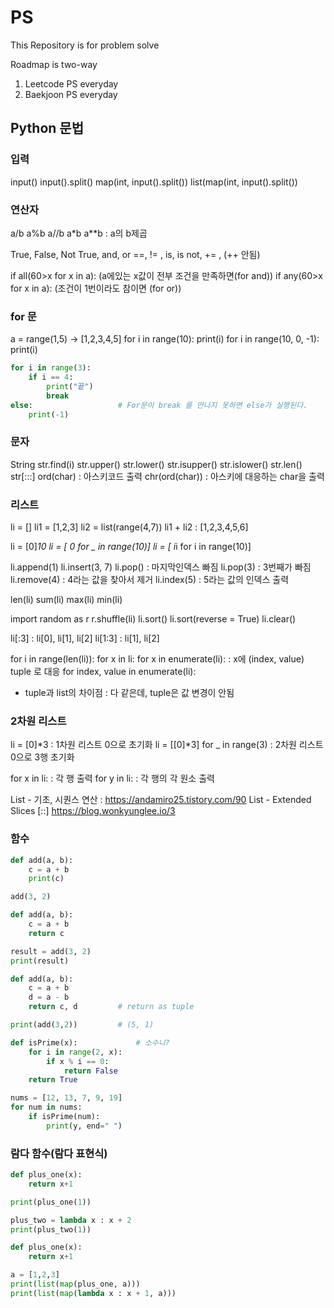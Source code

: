 # PS

This Repository is for problem solve

Roadmap is two-way

1. Leetcode PS everyday
2. Baekjoon PS everyday

## Python 문법

### 입력

input()
input().split()
map(int, input().split())
list(map(int, input().split())

### 연산자

a/b
a%b
a//b
a\*b
a\*\*b : a의 b제곱

True, False, Not True, and, or
==, != , is, is not, += , (++ 안됨)

if all(60>x for x in a): (a에있는 x값이 전부 조건을 만족하면(for and))
if any(60>x for x in a): (조건이 1번이라도 참이면 (for or))

### for 문

a = range(1,5) -> [1,2,3,4,5]
for i in range(10): print(i)
for i in range(10, 0, -1): print(i)

```py
for i in range(3):
    if i == 4:
        print("끝")
        break
else:                   # For문이 break 를 만나지 못하면 else가 실행된다.
    print(-1)
```

### 문자

String
str.find(i)
str.upper()
str.lower()
str.isupper()
str.islower()
str.len()
str[:::]
ord(char) : 아스키코드 출력
chr(ord(char)) : 아스키에 대응하는 char을 출력

### 리스트

li = []
li1 = [1,2,3]
li2 = list(range(4,7))
li1 + li2 : [1,2,3,4,5,6]

li = [0]*10
li = [ 0 for _ in range(10)]
li = [ i*i for i in range(10)]

li.append(1)
li.insert(3, 7)
li.pop() : 마지막인덱스 빠짐
li.pop(3) : 3번째가 빠짐
li.remove(4) : 4라는 값을 찾아서 제거
li.index(5) : 5라는 값의 인덱스 출력

len(li)
sum(li)
max(li)
min(li)

import random as r
r.shuffle(li)
li.sort()
li.sort(reverse = True)
li.clear()

li[:3] : li[0], li[1], li[2]
li[1:3] : li[1], li[2]

for i in range(len(li)):
for x in li:
for x in enumerate(li): : x에 (index, value) tuple 로 대응
for index, value in enumerate(li):

- tuple과 list의 차이점 : 다 같은데, tuple은 값 변경이 안됨

### 2차원 리스트

li = [0]\*3 : 1차원 리스트 0으로 초기화
li = [[0]\*3] for \_ in range(3) : 2차원 리스트 0으로 3행 초기화

for x in li: : 각 행 출력
for y in li: : 각 행의 각 원소 출력

List - 기초, 시퀀스 연산 : https://andamiro25.tistory.com/90
List - Extended Slices [::] https://blog.wonkyunglee.io/3

### 함수

```python
def add(a, b):
    c = a + b
    print(c)

add(3, 2)
```

```py
def add(a, b):
    c = a + b
    return c

result = add(3, 2)
print(result)
```

```py
def add(a, b):
    c = a + b
    d = a - b
    return c, d         # return as tuple

print(add(3,2))         # (5, 1)
```

```py
def isPrime(x):             # 소수니?
    for i in range(2, x):
        if x % i == 0:
            return False
    return True

nums = [12, 13, 7, 9, 19]
for num in nums:
    if isPrime(num):
        print(y, end=" ")


```

### 람다 함수(람다 표현식)

```py
def plus_one(x):
    return x+1

print(plus_one(1))

```

```py
plus_two = lambda x : x + 2
print(plus_two(1))
```

```py
def plus_one(x):
    return x+1

a = [1,2,3]
print(list(map(plus_one, a)))
print(list(map(lambda x : x + 1, a)))

```
